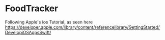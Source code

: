 # FoodTracker
Following Apple's ios Tutorial, as seen here <br>
https://developer.apple.com/library/content/referencelibrary/GettingStarted/DevelopiOSAppsSwift/
